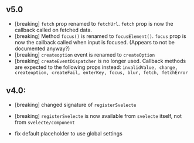 ## v5.0

- [breaking] `fetch` prop renamed to `fetchUrl`. `fetch` prop is now the callback called on fetched data.
- [breaking] Method `focus()` is renamed to `focusElement()`. `focus` prop is now the callback called when input is focused. (Appears to not be documented anyway?)
- [breaking] `createoption` event is renamed to `createOption`
- [breaking] `createEventDispatcher` is no longer used. Callback methods are expected to the following props instead: `invalidValue, change, createoption, createFail, enterKey, focus, blur, fetch, fetchError`



## v4.0:

- [breaking] changed signature of `registerSvelecte`
- [breaking] `registerSvelecte` is now available from `svelecte` itself, not from `svelecte/component`

- fix default placeholder to use global settings
